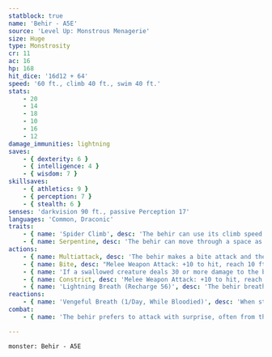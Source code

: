 ```yaml
---
statblock: true
name: 'Behir - A5E'
source: 'Level Up: Monstrous Menagerie'
size: Huge
type: Monstrosity
cr: 11
ac: 16
hp: 168
hit_dice: '16d12 + 64'
speed: '60 ft., climb 40 ft., swim 40 ft.'
stats:
    - 20
    - 14
    - 18
    - 10
    - 16
    - 12
damage_immunities: lightning
saves:
    - { dexterity: 6 }
    - { intelligence: 4 }
    - { wisdom: 7 }
skillsaves:
    - { athletics: 9 }
    - { perception: 7 }
    - { stealth: 6 }
senses: 'darkvision 90 ft., passive Perception 17'
languages: 'Common, Draconic'
traits:
    - { name: 'Spider Climb', desc: 'The behir can use its climb speed even on difficult surfaces and upside down on ceilings.' }
    - { name: Serpentine, desc: 'The behir can move through a space as narrow as 5 feet wide, vertical or horizontal, at full speed, without squeezing.' }
actions:
    - { name: Multiattack, desc: 'The behir makes a bite attack and then a constrict attack.' }
    - { name: Bite, desc: "Melee Weapon Attack: +10 to hit, reach 10 ft., one target. Hit: 24 (3d12 + 5) piercing damage. If the target is a Medium or smaller creature grappled by the behir, and the behir has not swallowed anyone else, the target is swallowed. A swallowed creature is blinded and restrained, it has total cover from attacks from outside the behir, and it takes 21 (6d6) acid damage at the start of each of the behir's turns." }
    - { name: 'If a swallowed creature deals 30 or more damage to the behir in a single turn, or if the behir dies, the behir vomits up the creature', desc: '' }
    - { name: Constrict, desc: 'Melee Weapon Attack: +10 to hit, reach 5 ft., one target. Hit: 21 (3d10 + 5) bludgeoning damage. The target is grappled (escape DC 17) and restrained while grappled. The behir can grapple two creatures at once.' }
    - { name: 'Lightning Breath (Recharge 56)', desc: 'The behir breathes a line of lightning 5 feet wide and 20 feet long. Creatures in the area make a DC 16 Dexterity saving throw, taking 56 (16d6) lightning damage on a failed save or half damage on a success.' }
reactions:
    - { name: 'Vengeful Breath (1/Day, While Bloodied)', desc: 'When struck by a melee attack, the behir immediately recharges and uses Lightning Breath, including the attacker in the area of effect.' }
combat:
    - { name: 'The behir prefers to attack with surprise, often from the ceiling', desc: 'It opens with a lightning bolt and then tries to bite, constrict, and swallow. It tries to escape when badly hurt, and usually has a bolthole nearby.' }

---
```

```statblock
monster: Behir - A5E
```
